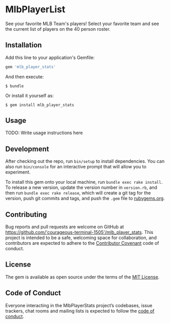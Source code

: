 # MlbPlayerList

See your favorite MLB Team's players! Select your favorite team and see the current list of players on the 40 person roster.

## Installation

Add this line to your application's Gemfile:

```ruby
gem 'mlb_player_stats'
```

And then execute:

    $ bundle

Or install it yourself as:

    $ gem install mlb_player_stats

## Usage

TODO: Write usage instructions here

## Development

After checking out the repo, run `bin/setup` to install dependencies. You can also run `bin/console` for an interactive prompt that will allow you to experiment.

To install this gem onto your local machine, run `bundle exec rake install`. To release a new version, update the version number in `version.rb`, and then run `bundle exec rake release`, which will create a git tag for the version, push git commits and tags, and push the `.gem` file to [rubygems.org](https://rubygems.org).

## Contributing

Bug reports and pull requests are welcome on GitHub at https://github.com/'courageous-terminal-1505'/mlb_player_stats. This project is intended to be a safe, welcoming space for collaboration, and contributors are expected to adhere to the [Contributor Covenant](http://contributor-covenant.org) code of conduct.

## License

The gem is available as open source under the terms of the [MIT License](https://opensource.org/licenses/MIT).

## Code of Conduct

Everyone interacting in the MlbPlayerStats project’s codebases, issue trackers, chat rooms and mailing lists is expected to follow the [code of conduct](https://github.com/'courageous-terminal-1505'/mlb_player_stats/blob/master/CODE_OF_CONDUCT.md).
